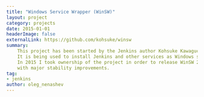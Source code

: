 ```yaml
---
title: "Windows Service Wrapper (WinSW)"
layout: project
category: projects
date: 2015-01-01
headerImage: false
externalLink: https://github.com/kohsuke/winsw
summary:
    This project has been started by the Jenkins author Kohsuke Kawaguchi.
    It is being used to install Jenkins and other services as Windows services.
    In 2015 I took ownership of the project in order to release WinSW 2.0
    with major stability improvements.
tag:
- jenkins
author: oleg_nenashev
---
```


